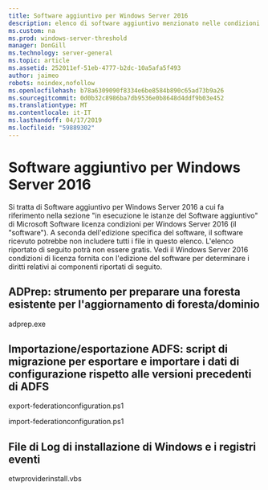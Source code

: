 ```yaml
---
title: Software aggiuntivo per Windows Server 2016
description: elenco di software aggiuntivo menzionato nelle condizioni di licenza
ms.custom: na
ms.prod: windows-server-threshold
manager: DonGill
ms.technology: server-general
ms.topic: article
ms.assetid: 252011ef-51eb-4777-b2dc-10a5afa5f493
author: jaimeo
robots: noindex,nofollow
ms.openlocfilehash: b78a6309090f8334e6be8584b890c65ad73b9a26
ms.sourcegitcommit: 0d0b32c8986ba7db9536e0b8648d4ddf9b03e452
ms.translationtype: MT
ms.contentlocale: it-IT
ms.lasthandoff: 04/17/2019
ms.locfileid: "59889302"
---
```

# <a name="additional-software-for-windows-server-2016"></a>Software aggiuntivo per Windows Server 2016

Si tratta di Software aggiuntivo per Windows Server 2016 a cui fa riferimento nella sezione "in esecuzione le istanze del Software aggiuntivo" di Microsoft Software licenza condizioni per Windows Server 2016 (il "software"). A seconda dell'edizione specifica del software, il software ricevuto potrebbe non includere tutti i file in questo elenco. L'elenco riportato di seguito potrà non essere gratis. Vedi il Windows Server 2016 condizioni di licenza fornita con l'edizione del software per determinare i diritti relativi ai componenti riportati di seguito.

## <a name="adprep--tool-to-prepare-existing-forest-for-forestdomain-upgrade"></a>ADPrep: strumento per preparare una foresta esistente per l'aggiornamento di foresta/dominio
adprep.exe

## <a name="adfs-importexport--migration-scripts-to-export-and-import-configuration-data-from-prior-versions-of-adfs"></a>Importazione/esportazione ADFS: script di migrazione per esportare e importare i dati di configurazione rispetto alle versioni precedenti di ADFS
export-federationconfiguration.ps1
 
import-federationconfiguration.ps1

## <a name="windows-setup-log-files-and-event-logs"></a>File di Log di installazione di Windows e i registri eventi 
etwproviderinstall.vbs
 